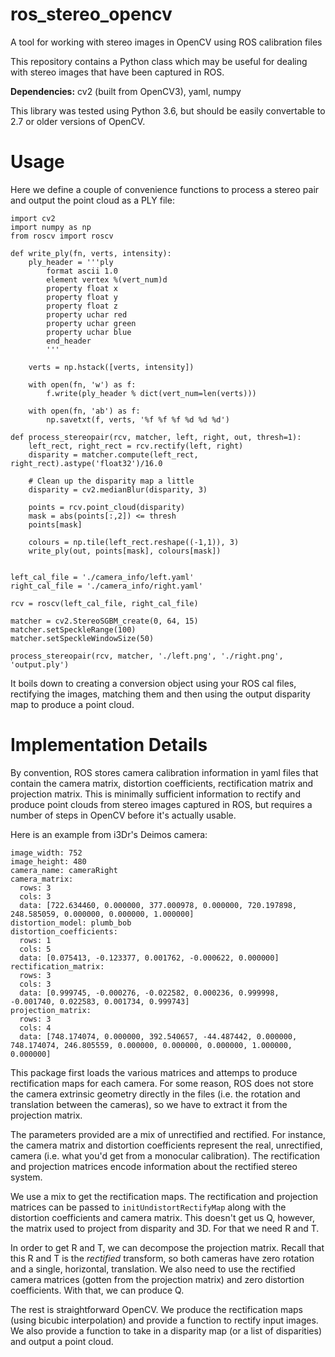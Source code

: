 # ros_stereo_opencv

A tool for working with stereo images in OpenCV using ROS calibration files

This repository contains a Python class which may be useful for dealing with stereo images that have been captured in ROS.

**Dependencies:** cv2 (built from OpenCV3), yaml, numpy

This library was tested using Python 3.6, but should be easily convertable to 2.7 or older versions of OpenCV.

# Usage

Here we define a couple of convenience functions to process a stereo pair and output the point cloud as a PLY file:

```
import cv2
import numpy as np
from roscv import roscv

def write_ply(fn, verts, intensity):
    ply_header = '''ply
        format ascii 1.0
        element vertex %(vert_num)d
        property float x
        property float y
        property float z
        property uchar red
        property uchar green
        property uchar blue
        end_header
        '''

    verts = np.hstack([verts, intensity])

    with open(fn, 'w') as f:
        f.write(ply_header % dict(vert_num=len(verts)))

    with open(fn, 'ab') as f:
        np.savetxt(f, verts, '%f %f %f %d %d %d')
        
def process_stereopair(rcv, matcher, left, right, out, thresh=1):
    left_rect, right_rect = rcv.rectify(left, right)
    disparity = matcher.compute(left_rect, right_rect).astype('float32')/16.0
    
    # Clean up the disparity map a little
    disparity = cv2.medianBlur(disparity, 3)
        
    points = rcv.point_cloud(disparity)
    mask = abs(points[:,2]) <= thresh
    points[mask]
    
    colours = np.tile(left_rect.reshape((-1,1)), 3)
    write_ply(out, points[mask], colours[mask])


left_cal_file = './camera_info/left.yaml'
right_cal_file = './camera_info/right.yaml'

rcv = roscv(left_cal_file, right_cal_file)

matcher = cv2.StereoSGBM_create(0, 64, 15)
matcher.setSpeckleRange(100)
matcher.setSpeckleWindowSize(50)

process_stereopair(rcv, matcher, './left.png', './right.png', 'output.ply')
```

It boils down to creating a conversion object using your ROS cal files, rectifying the images, matching them and then using the output disparity map to produce a point cloud.

# Implementation Details
By convention, ROS stores camera calibration information in yaml files that contain the camera matrix, distortion coefficients, rectification matrix and projection matrix. This is minimally sufficient information to rectify and produce point clouds from stereo images captured in ROS, but requires a number of steps in OpenCV before it's actually usable.

Here is an example from i3Dr's Deimos camera:

```
image_width: 752
image_height: 480
camera_name: cameraRight
camera_matrix:
  rows: 3
  cols: 3
  data: [722.634460, 0.000000, 377.000978, 0.000000, 720.197898, 248.585059, 0.000000, 0.000000, 1.000000]
distortion_model: plumb_bob
distortion_coefficients:
  rows: 1
  cols: 5
  data: [0.075413, -0.123377, 0.001762, -0.000622, 0.000000]
rectification_matrix:
  rows: 3
  cols: 3
  data: [0.999745, -0.000276, -0.022582, 0.000236, 0.999998, -0.001740, 0.022583, 0.001734, 0.999743]
projection_matrix:
  rows: 3
  cols: 4
  data: [748.174074, 0.000000, 392.540657, -44.487442, 0.000000, 748.174074, 246.805559, 0.000000, 0.000000, 0.000000, 1.000000, 0.000000]
```

This package first loads the various matrices and attemps to produce rectification maps for each camera. For some reason, ROS does not store the camera extrinsic geometry directly in the files (i.e. the rotation and translation between the cameras), so we have to extract it from the projection matrix.

The parameters provided are a mix of unrectified and rectified. For instance, the camera matrix and distortion coefficients represent the real, unrectified, camera (i.e. what you'd get from a monocular calibration). The rectification and projection matrices encode information about the rectified stereo system.

We use a mix to get the rectification maps. The rectification and projection matrices can be passed to `initUndistortRectifyMap` along with the distortion coefficients and camera matrix. This doesn't get us Q, however, the matrix used to project from disparity and 3D. For that we need R and T.

In order to get R and T, we can decompose the projection matrix. Recall that this R and T is the _rectified_ transform, so both cameras have zero rotation and a single, horizontal, translation. We also need to use the rectified camera matrices (gotten from the projection matrix) and zero distortion coefficients. With that, we can produce Q.

The rest is straightforward OpenCV. We produce the rectification maps (using bicubic interpolation) and provide a function to rectify input images. We also provide a function to take in a disparity map (or a list of disparities) and output a point cloud.




